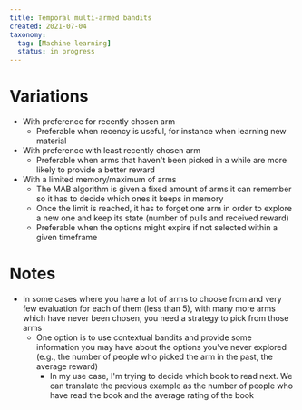 ```yaml
---
title: Temporal multi-armed bandits
created: 2021-07-04
taxonomy:
  tag: [Machine learning]
  status: in progress
---
```


# Variations
* With preference for recently chosen arm
	* Preferable when recency is useful, for instance when learning new material
* With preference with least recently chosen arm
	* Preferable when arms that haven't been picked in a while are more likely to provide a better reward
* With a limited memory/maximum of arms
	* The MAB algorithm is given a fixed amount of arms it can remember so it has to decide which ones it keeps in memory
	* Once the limit is reached, it has to forget one arm in order to explore a new one and keep its state (number of pulls and received reward)
	* Preferable when the options might expire if not selected within a given timeframe

# Notes
* In some cases where you have a lot of arms to choose from and very few evaluation for each of them (less than 5), with many more arms which have never been chosen, you need a strategy to pick from those arms
	* One option is to use contextual bandits and provide some information you may have about the options you've never explored (e.g., the number of people who picked the arm in the past, the average reward)
		* In my use case, I'm trying to decide which book to read next. We can translate the previous example as the number of people who have read the book and the average rating of the book

